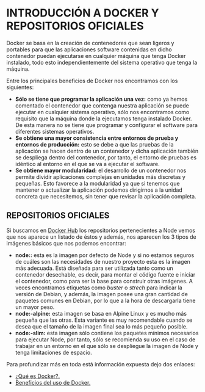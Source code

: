 # INTRODUCCIÓN A DOCKER Y REPOSITORIOS OFICIALES
Docker se basa en la creación de contenedores que sean ligeros y portables para que las aplicaciones software contenidas en dicho contenedor puedan ejecutarse en cualquier máquina que tenga Docker instalado, todo esto independientemente del sistema operativo que tenga la máquina.

Entre los principales beneficios de Docker nos encontramos con los siguientes:
- **Sólo se tiene que programar la aplicación una vez:** como ya hemos comentado el contenedor que contenga nuestra aplicación se puede ejecutar en cualquier sistema operativo, sólo nos encontramos como requisito que la máquina donde la ejecutamos tenga instalado Docker. De esta manera no se tiene que programar y configurar el software para diferentes sistemas operativos.
- **Se obtiene una mayor consistencia entre entornos de prueba y entornos de producción:** esto se debe a que las pruebas de la aplicación se hacen dentro de un contenedor y dicha aplicación también se despliega dentro del contenedor, por tanto, el entorno de pruebas es idéntico al entorno en el que se va a ejecutar el software.
- **Se obtiene mayor modularidad:** el desarrollo de un contenedor nos permite dividir aplicaciones complejas en unidades más discretas y pequeñas. Esto favorece a la modularidad ya que si tenemos que mantener o actualizar la aplicación podemos dirigirnos a la unidad concreta que necesitemos, sin tener que revisar la aplicación completa.

## REPOSITORIOS OFICIALES
Si buscamos en [Docker Hub](https://hub.docker.com/_/node) los repositorios pertenecientes a Node vemos que nos aparece un listado de éstos y además, nos aparecen los 3 tipos de imágenes básicos que nos podemos encontrar:
- **node:<version>:** esta es la imagen por defecto de Node y si no estamos seguros de cuáles son las necesidades de nuestro proyecto esta es la imagen más adecuada. Está diseñada para ser utilizada tanto como un contenedor desechable, es decir, para montar el código fuente e iniciar el contenedor, como para ser la base para construir otras imágenes. A veces encontramos etiquetas como *buster* o *strech* para indicar la versión de Debian, y además, la imagen posee una gran cantidad de paquetes comunes en Debian, por lo que a la hora de descargarla tiene un mayor peso.
- **node:<version>-alpine:** esta imagen se basa en Alpine Linux y es mucho más pequeña que las otras. Esta variante es muy recomendable cuando se desea que el tamaño de la imagen final sea lo más pequeño posible.
- **node:<version>-slim:** esta imagen sólo contiene los paquetes mínimos necesarios para ejecutar Node, por tanto, sólo se recomienda su uso en el caso de trabajar en un entorno en el que sólo se despliegue la imagen de Node y tenga limitaciones de espacio.

Para profundizar más en toda está información expuesta dejo dos enlaces:
- [¿Qué es Docker?.](https://www.javiergarzas.com/2015/07/que-es-docker-sencillo.html)
- [Beneficios del uso de Docker.](https://www.campusmvp.es/recursos/post/los-beneficios-de-utilizar-docker-y-contenedores-a-la-hora-de-programar.aspx)
